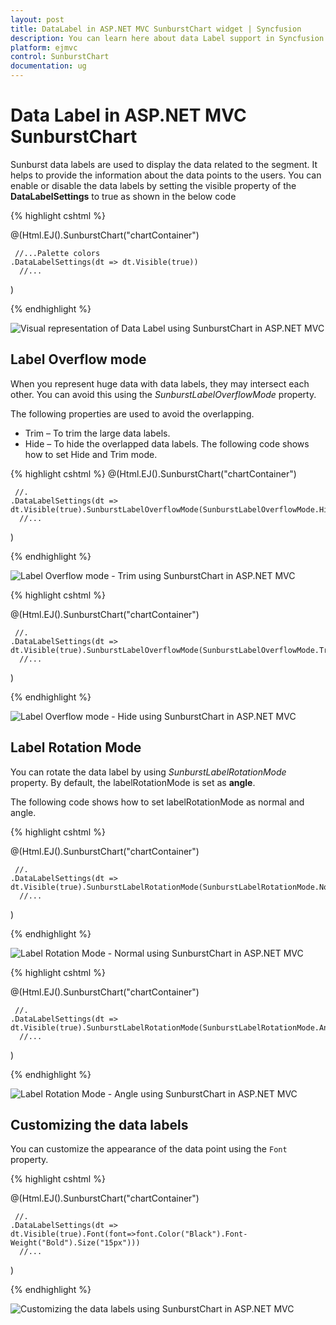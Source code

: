 ```yaml
---
layout: post
title: DataLabel in ASP.NET MVC SunburstChart widget | Syncfusion
description: You can learn here about data Label support in Syncfusion ASP.NET MVC SunburstChart control and more details.
platform: ejmvc
control: SunburstChart
documentation: ug
---
```


# Data Label in ASP.NET MVC SunburstChart 

Sunburst data labels are used to display the data related to the segment. It helps to provide the information about the data points to the users.
You can enable or disable the data labels by setting the visible property of the **DataLabelSettings** to true as shown in the below code

{% highlight cshtml %}

@(Html.EJ().SunburstChart("chartContainer")

     //...Palette colors
    .DataLabelSettings(dt => dt.Visible(true))
      //...
 )

{% endhighlight %}

![Visual representation of Data Label using SunburstChart in ASP.NET MVC](DataLabel_images/DataLabel_img1.png)

## Label Overflow mode

When you represent huge data with data labels, they may intersect each other. You can avoid this using the *SunburstLabelOverflowMode* property.

The following properties are used to avoid the overlapping.
*	Trim – To trim the large data labels.
*	Hide – To hide the overlapped data labels.
The following code shows how to set Hide and Trim mode.

{% highlight cshtml %}
@(Html.EJ().SunburstChart("chartContainer")

     //.
    .DataLabelSettings(dt => dt.Visible(true).SunburstLabelOverflowMode(SunburstLabelOverflowMode.Hide))
      //...
 )

 {% endhighlight %}

![Label Overflow mode - Trim using SunburstChart in ASP.NET MVC](DataLabel_images/DataLabel_img2.png) 

{% highlight cshtml %}

@(Html.EJ().SunburstChart("chartContainer")

     //.
    .DataLabelSettings(dt => dt.Visible(true).SunburstLabelOverflowMode(SunburstLabelOverflowMode.Trim))
      //...
 )

 {% endhighlight %}

![Label Overflow mode - Hide using SunburstChart in ASP.NET MVC](DataLabel_images/DataLabel_img3.png)

## Label Rotation Mode
You can rotate the data label by using *SunburstLabelRotationMode* property. By default, the labelRotationMode is set as **angle**. 

The following code shows how to set labelRotationMode as normal and angle.

{% highlight cshtml %}

@(Html.EJ().SunburstChart("chartContainer")

     //.
    .DataLabelSettings(dt => dt.Visible(true).SunburstLabelRotationMode(SunburstLabelRotationMode.Normal)
      //...
 )

 {% endhighlight %}

![Label Rotation Mode - Normal using SunburstChart in ASP.NET MVC](DataLabel_images/DataLabel_img4.png)

{% highlight cshtml %}

@(Html.EJ().SunburstChart("chartContainer")

     //.
    .DataLabelSettings(dt => dt.Visible(true).SunburstLabelRotationMode(SunburstLabelRotationMode.Angle)
      //...
 )

{% endhighlight %}

![Label Rotation Mode - Angle using SunburstChart in ASP.NET MVC](DataLabel_images/DataLabel_img5.png)
 
## Customizing the data labels

You can customize the appearance of the data point using the `Font` property.

{% highlight cshtml %}

@(Html.EJ().SunburstChart("chartContainer")

     //.
    .DataLabelSettings(dt => dt.Visible(true).Font(font=>font.Color("Black").Font-Weight("Bold").Size("15px")))
      //...
 )


{% endhighlight %}

![Customizing the data labels using SunburstChart in ASP.NET MVC](DataLabel_images/DataLabel_img6.png)
